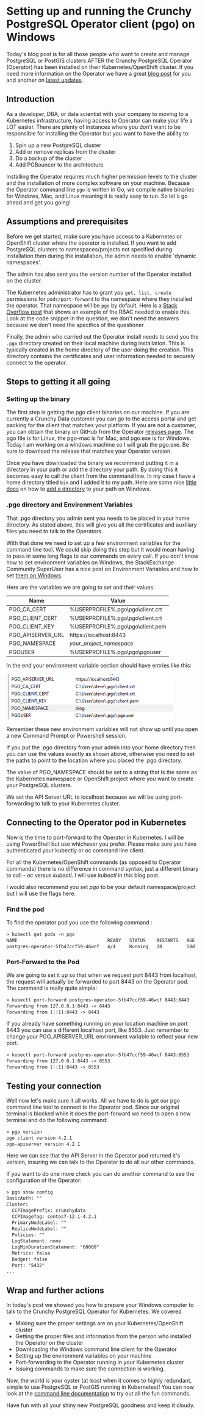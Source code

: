 # Setting up and running the Crunchy PostgreSQL Operator client (pgo) on Windows

Today's blog post is for all those people who want to create and manage PostgreSQL or PostGIS clusters AFTER the Crunchy PostgreSQL Operator (Operator) has been installed on their Kubernetes/OpenShift cluster. If you need more information on the Operator we have a great [blog post](https://info.crunchydata.com/blog/postgres-operator-for-kubernetes) for you and another on [latest updates](https://info.crunchydata.com/blog/crunchy-postgres-kubernetes-operator-4.0). 

## Introduction

As a developer, DBA, or data scientist with your company to moving to a Kubernetes infrastructure, having access to Operator can make your life a LOT easier. There are plenty of instances where you don't want to be responsible for installing the Operator but you want to have the ability to:

1. Spin up a new PostgreSQL cluster
1. Add or remove replicas from the cluster
1. Do a backup of the cluster
1. Add PGBouncer to the architecture 

Installing the Operator requires much higher permission levels to the cluster and the installation of more complex software on your machine. Because the Operator command line `pgo` is written in Go, we compile native binaries for Windows, Mac, and Linux meaning it is really easy to run. So let's go ahead and get you going!

## Assumptions and prerequisites

Before we get started, make sure you have access to a Kubernetes or OpenShift cluster where the operator is installed. If you want to add PostgreSQL clusters to namespaces/projects not specified during installation then during the installation, the admin needs to enable 'dynamic namespaces'.

The admin has also sent you the version number of the Operator installed on the cluster.

The Kubernetes administrator has to grant you `get, list, create` permissions for `pods/port-forward` to the namespace where they installed the operator. That namespace will be `pgo` by default. Here is a [Stack Overflow post](https://stackoverflow.com/questions/56670876/how-can-i-allow-port-forwarding-for-a-specific-deployment-in-kubernetes) that shows an example of the RBAC needed to enable this. Look at the code snippet in the question, we don't need the answers because we don't need the specifics of the questioner
   
Finally, the admin who carried out the Operator install needs to send you the `.pgo` directory created on their local machine during installation. This is typically created in the home directory of the user doing the creation. This directory contains the certificates and user information needed to securely connect to the operator.


## Steps to getting it all going

### Setting up the binary
The first step is getting the pgo client binaries on our machine. If you are currently a Crunchy Data customer you can go to the access portal and get packing for the client that matches your platform. If you are not a customer, you can obtain the binary on GitHub from the Operator [releases page](https://github.com/CrunchyData/postgres-operator/releases). The pgo file is for Linux, the pgo-mac is for Mac, and pgo.exe is for Windows. Today I am working on a windows machine so I will grab the pgo.exe.  Be sure to download the release that matches your Operator version.

Once you have downloaded the binary we recommend putting it in a directory in your path or add the directory your path. By doing this it becomes easy to call the client from the command line. In my case I have a home directory titled `bin` and I added it to my path. Here are some nice [little docs](https://docs.alfresco.com/4.2/tasks/fot-addpath.html) on how to [add a directory](https://www.poftut.com/how-to-set-java-jre-and-jdk-home-path-and-environment-variables-on-windows/) to your path on Windows.  

### .pgo directory and Environment Variables

That .pgo directory you admin sent you needs to be placed in your home directory. As stated above, this will give you all the certificates and auxiliary files you need to talk to the Operators.

With that done we need to set up a few environment variables for the command line tool. We could skip doing this step but it would mean having to pass in some long flags to our commands on every call.  If you don't know how to set environment variables on Windows, the StackExchange Community SuperUser has a nice post on Environment Variables and how to set [them on Windows](https://superuser.com/questions/284342/what-are-path-and-other-environment-variables-and-how-can-i-set-or-use-them). 

Here are the variables we are going to set and their values:

| Name   | Value |
| ---    | --- |
| PGO_CA_CERT | %USERPROFILE%\.pgo\pgo\client.crt |
| PGO_CLIENT_CERT |%USERPROFILE%\.pgo\pgo\client.crt |
| PGO_CLIENT_KEY | %USERPROFILE%\.pgo\pgo\client.pem |
| PGO_APISERVER_URL | https://localhost:8443 |
| PGO_NAMESPACE | *your_project_namespace* |
| PGOUSER | %USERPROFILE%\.pgo\pgo\pgouser |

In the end your environment variable section should have entries like this:

![Windows Environment Settings](./1-end-env-var.png)

Remember these new environment variables will not show up until you open a new Command Prompt or Powershell session. 

If you put the *.pgo* directory from your admin into your home directory then you can use the values exactly as shown above, otherwise you need to set the paths to point to the location where you placed the .pgo directory.

The value of PGO_NAMESPACE should be set to a string that is the same as the Kubernetes namespace or OpenShift project where you want to create your PostgreSQL clusters. 

We set the API Server URL to localhost because we will be using port-forwarding to talk to your Kubernetes cluster.  

## Connecting to the Operator pod in Kubernetes

Now is the time to port-forward to the Operator in Kubernetes. I will be using PowerShell but use whichever you prefer. Please make sure you have authenticated your kubectly or oc command line client. 

For all the Kubernetes/OpenShift commands (as opposed to Operator commands) there is no difference in command syntax, just a different binary to call - *oc* versus *kubectl*. I will use *kubectl* in this blog post.
 
 I would also recommend you set *pgo* to be your default namespace/project but I will use the flags here. 

### Find the pod

To find the operator pod you use the following command :

```
> kubectl get pods -n pgo
NAME                                 READY   STATUS    RESTARTS   AGE
postgres-operator-5fb47ccf59-46wcf   4/4     Running   28         58d
``` 

### Port-Forward to the Pod

We are going to set it up so that when we request port 8443 from localhost, the request will actually be forwarded to port 8443 on the Operator pod. The command is really quite simple:

```
> kubectl port-forward postgres-operator-5fb47ccf59-46wcf 8443:8443
Forwarding from 127.0.0.1:8443 -> 8443
Forwarding from [::1]:8443 -> 8443
```

If you already have something running on your location machine on port 8443 you can use a different localhost port, like 8553. Just remember to change your PGO_APISERVER_URL environment variable to reflect your new port.

```
> kubectl port-forward postgres-operator-5fb47ccf59-46wcf 8443:8553
Forwarding from 127.0.0.1:8443 -> 8553
Forwarding from [::1]:8443 -> 8553
```

## Testing your connection
 
 Well now let's make sure it all works. All we have to do is get our pgo command line tool to connect to the Operator pod. 
 Since our original terminal is blocked while it does the port-forward we need to open a new terminal and do the following command:
 
 ```
> pgo version
pgo client version 4.2.1
pgo-apiserver version 4.2.1
```

Here we can see that the API Server in the Operator pod returned it's version, insuring we can talk to the Operator to do all our other commands.

If you want to do one more check you can do another command to see the configuration of the Operator:

```
> pgo show config
BasicAuth: ""
Cluster:
  CCPImagePrefix: crunchydata
  CCPImageTag: centos7-12.1-4.2.1
  PrimaryNodeLabel: ""
  ReplicaNodeLabel: ""
  Policies: ""
  LogStatement: none
  LogMinDurationStatement: "60000"
  Metrics: false
  Badger: false
  Port: "5432"
...
```

## Wrap and further actions

In today's post we showed you how to prepare your Windows computer to talk to the Crunchy PostgreSQL Operator for Kubernetes. We covered 
* Making sure the proper settings are on your Kubernetes/OpenShift cluster
* Getting the proper files and information from the person who installed the Operator on the cluster
* Downloading the Windows command line client for the Operator
* Setting up the environment variables on your machine
* Port-forwarding to the Operator running in your Kubernetes cluster
* Issuing commands to make sure the connection is working.

Now, the world is your oyster (at least when it comes to highly redundant, simple to use PostgreSQL or PostGIS running in Kubernetes)! You can now look at the [command line documentation](https://access.crunchydata.com/documentation/postgres-operator/4.2.2/pgo-client/) to try out all the fun commands.

Have fun with all your shiny new PostgreSQL goodness and keep it cloudy. 